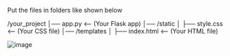 Put the files in folders like shown below


/your_project
│── app.py  <-- (Your Flask app)
│── /static
│   ├── style.css  <-- (Your CSS file)
│── /templates
│   ├── index.html  <-- (Your HTML file)

![image](https://github.com/user-attachments/assets/21381b94-ba35-4b7f-8df4-e90f622390bd)
